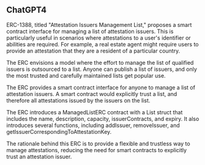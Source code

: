 ## ChatGPT4

ERC-1388, titled "Attestation Issuers Management List," proposes a smart contract interface for managing a list of attestation issuers. This is particularly useful in scenarios where attestations to a user's identifier or abilities are required. For example, a real estate agent might require users to provide an attestation that they are a resident of a particular country.

The ERC envisions a model where the effort to manage the list of qualified issuers is outsourced to a list. Anyone can publish a list of issuers, and only the most trusted and carefully maintained lists get popular use.

The ERC provides a smart contract interface for anyone to manage a list of attestation issuers. A smart contract would explicitly trust a list, and therefore all attestations issued by the issuers on the list.

The ERC introduces a ManagedListERC contract with a List struct that includes the name, description, capacity, issuerContracts, and expiry. It also introduces several functions, including addIssuer, removeIssuer, and getIssuerCorrespondingToAttestationKey.

The rationale behind this ERC is to provide a flexible and trustless way to manage attestations, reducing the need for smart contracts to explicitly trust an attestation issuer.
